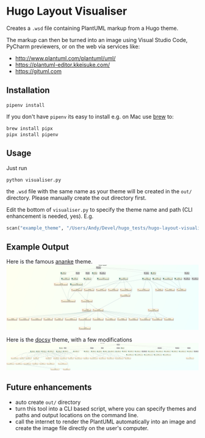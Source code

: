 # Hugo Layout Visualiser

Creates a `.wsd` file containing PlantUML markup from a Hugo theme.  

The markup can then be turned into an image using Visual Studio Code, PyCharm previewers, 
or on the web via services like:

- http://www.plantuml.com/plantuml/uml/ 
- https://plantuml-editor.kkeisuke.com/ 
- https://gituml.com

## Installation

```shell script
pipenv install
```

If you don't have `pipenv` its easy to install 
e.g. on Mac use [brew](https://brew.sh/) to:

```shell script
brew install pipx
pipx install pipenv
```

## Usage

Just run
```shell script
python visualiser.py
```

the `.wsd` file with the same name as your theme will be created
in the `out/` directory. 
Please manually create the out directory first. 

Edit the bottom of `visualiser.py` to
specify the theme name and path (CLI enhancement is needed, yes).
E.g.

```python
scan("example_theme", "/Users/Andy/Devel/hugo_tests/hugo-layout-visualiser/")
```

## Example Output

Here is the famous [ananke](https://themes.gohugo.io/gohugo-theme-ananke/) theme.
![Image](images/ananke.png)

Here is the [docsy](https://themes.gohugo.io/docsy/) theme, with 
a few modifications
![Image](images/docsy.svg)

## Future enhancements

- auto create `out/` directory
- turn this tool into a CLI based script, where you can specify 
themes and paths and output locations on the command line.
- call the internet to render the PlantUML automatically into
an image and create the image file directly on the user's 
computer.
